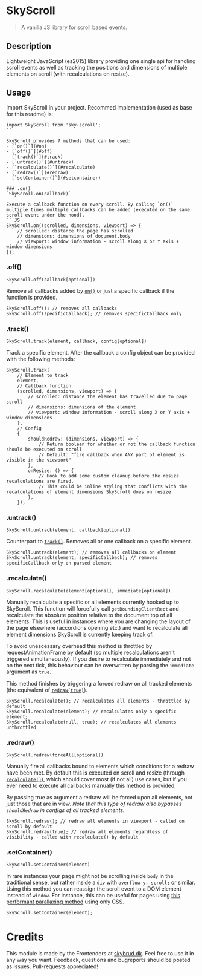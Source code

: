# SkyScroll
> A vanilla JS library for scroll based events.

## Description
Lightweight JavaScript (es2015) library providing one single api for handling scroll events as well as tracking the positions and dimensions of multiple elements on scroll (with recalculations on resize).

## Usage
Import SkyScroll in your project. Recommed implementation (used as base for this readme) is:
```JS
import SkyScroll from 'sky-scroll';
``

SkyScroll provides 7 methods that can be used:
- [`on()`](#on)
- [`off()`](#off)
- [`track()`](#track)
- [`untrack()`](#untrack)
- [`recalculate()`](#recalculate)
- [`redraw()`](#redraw)
- [`setContainer()`](#setcontainer)

### .on()
`SkyScroll.on(callback)`

Execute a callback function on every scroll. By calling `on()` multiple times multiple callbacks can be added (executed on the same scroll event under the hood).
```JS
SkyScroll.on((scrolled, dimensions, viewport) => {
    // scrolled: distance the page has scrolled
    // dimensions: dimensions of document.body
    // viewport: window information - scroll along X or Y axis + window dimensions
});
```

### .off()
`SkyScroll.off(callback[optional])`

Remove all callbacks added by [`on()`](#on) or just a specific callback if the function is provided.
```JS
SkyScroll.off(); // removes all callbacks
SkyScroll.off(specificCallback); // removes specificCallback only
```

### .track()
`SkyScroll.track(element, callback, config[optional])`

Track a specific element. After the callback a config object can be provided with the following methods:
```JS
SkyScroll.track(
    // Element to track
    element,
    // Callback function
    (scrolled, dimensions, viewport) => {
        // scrolled: distance the element has travelled due to page scroll
        // dimensions: dimensions of the element
        // viewport: window information - scroll along X or Y axis + window dimensions
    },
    // Config
    {
        shouldRedraw: (dimensions, viewport) => {
            // Return boolean for whether or not the callback function should be executed on scroll
            // Default: "fire callback when ANY part of element is visible in the viewport"
        },
        onResize: () => {
            // Hook to add some custom cleanup before the resize recalculations are fired.
            // This could be inline styling that conflicts with the recalculations of element dimensions SkyScroll does on resize
        },
    });
```

### .untrack()
`SkyScroll.untrack(element, callback[optional])`

Counterpart to [`track()`](#track). Removes all or one callback on a specific element.
```JS
SkyScroll.untrack(element); // removes all callbacks on element
SkyScroll.untrack(element, specificCallback); // removes specificCallback only on parsed element
```

### .recalculate()
`SkyScroll.recalculate(element[optional], immediate[optional])`

Manually recalculate a specific or all elements currently hooked up to SkyScroll. This function will forcefully call `getBoundingClientRect` and recalculate the absolute position relative to the document top of all elements. This is useful in instances where you are changing the layout of the page elsewhere (accordions opening etc.) and want to recalculate all element dimensions SkyScroll is currently keeping track of.

To avoid unescessary overhead this method is throttled by requestAnimationFrame by default (so multiple recalculations aren't triggered simultaneously). If you desire to recalculate immediately and not on the next tick, this behaviour can be overwritten by parsing the `immediate` argument as `true`.

This method finishes by triggering a forced redraw on all tracked elements (the equivalent of [`redraw(true)`](#redraw)).
```JS
SkyScroll.recalculate(); // recalculates all elements - throttled by default
SkyScroll.recalculate(element); // recalculates only a specific element;
SkyScroll.recalculate(null, true); // recalculates all elements unthrottled
```

### .redraw()
`SkyScroll.redraw(forceAll[optional])`

Manually fire all callbacks bound to elements which conditions for a redraw have been met. By default this is executed on scroll and resize (through [`recalculate()`](#recalculate)), which should cover most (if not all) use cases, but if you ever need to execute all callbacks manually this method is provided.

By passing true as argument a redraw will be forced upon all elements, not just those that are in view. _Note that this type of redraw also bypasses `shouldRedraw` in configs of all tracked elements._
```JS
SkyScroll.redraw(); // redraw all elements in viewport - called on scroll by default
SkyScroll.redraw(true); // redraw all elements regardless of visibility - called with recalculate() by default
```

### .setContainer()
`SkyScroll.setContainer(element)`

In rare instances your page might not be scrolling inside `body` in the traditional sense, but rather inside a `div` with `overflow-y: scroll;` or similar. Using this method you can reassign the scroll event to a DOM element instead of `window`. For instance, this can be useful for pages using [this performant parallaxing method](https://developers.google.com/web/updates/2016/12/performant-parallaxing) using only CSS.
```JS
SkyScroll.setContainer(element);
```

# Credits
This module is made by the Frontenders at [skybrud.dk](http://www.skybrud.dk/). Feel free to use it in any way you want. Feedback, questions and bugreports should be posted as issues. Pull-requests appreciated!
